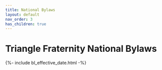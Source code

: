 ```yaml
---
title: National Bylaws
layout: default
nav_order: 3
has_children: true
---
```


# Triangle Fraternity National Bylaws

{%- include bl_effective_date.html -%}


